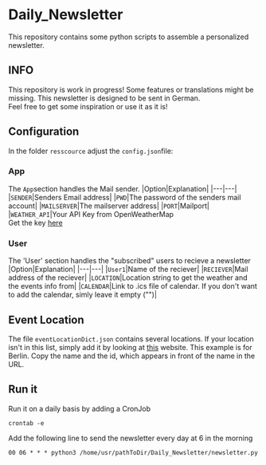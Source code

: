 # Daily_Newsletter
This repository contains some python scripts to assemble a personalized newsletter.

## INFO
This repository is work in progress! Some features or translations might be missing. This newsletter is designed to be sent in German.<br>
Feel free to get some inspiration or use it as it is!

## Configuration
In the folder `resscource` adjust the `config.json`file:

### App
The `App`section handles the Mail sender. 
|Option|Explanation|
|---|---|
|`SENDER`|Senders Email address|
|`PWD`|The password of the senders mail account|
|`MAILSERVER`|The mailserver address|
|`PORT`|Mailport|
|`WEATHER_API`|Your API Key from OpenWeatherMap<br>Get the key [here](https://openweathermap.org/api)

### User
The 'User' section handles the "subscribed" users to recieve a newsletter
|Option|Explanation|
|---|---|
|`User1`|Name of the reciever|
|`RECIEVER`|Mail address of the reciever|
|`LOCATION`|Location string to get the weather and the events info from|
|`CALENDAR`|Link to .ics file of calendar. If you don't want to add the calendar, simly leave it empty ("")|

## Event Location 
The file `eventLocationDict.json` contains several locations. If your location isn't in this list, simply add it by looking at [this](https://www.regioactive.de/events/14356/berlin/veranstaltungen-party-konzerte) website. This example is for Berlin. Copy the name and the id, which appears in front of the name in the URL.

## Run it
Run it on a daily basis by adding a CronJob
```
crontab -e
```
Add the following line to send the newsletter every day at 6 in the morning
```
00 06 * * * python3 /home/usr/pathToDir/Daily_Newsletter/newsletter.py
```
